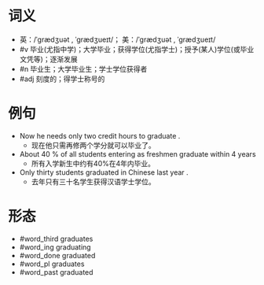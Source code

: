 # 词义
- 英：/ˈɡrædʒuət , ˈɡrædʒueɪt/； 美：/ˈɡrædʒuət , ˈɡrædʒueɪt/
- #v 毕业(尤指中学)；大学毕业；获得学位(尤指学士)；授予(某人)学位(或毕业文凭等)；逐渐发展
- #n 毕业生；大学毕业生；学士学位获得者
- #adj 刻度的；得学士称号的
# 例句
- Now he needs only two credit hours to graduate .
	- 现在他只需再修两个学分就可以毕业了。
- About 40 % of all students entering as freshmen graduate within 4 years
	- 所有入学新生中约有40%在4年内毕业。
- Only thirty students graduated in Chinese last year .
	- 去年只有三十名学生获得汉语学士学位。
# 形态
- #word_third graduates
- #word_ing graduating
- #word_done graduated
- #word_pl graduates
- #word_past graduated
